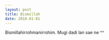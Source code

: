 ```yaml
---
layout: post
title: Bismillah
date: 2018-01-01
---
```


Bismillahirrohmanirrohim.
Mugi dadi lan sae ne ^^
